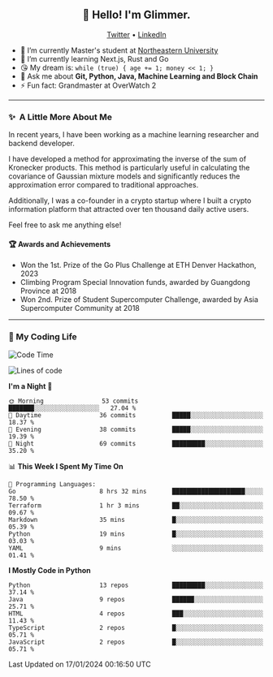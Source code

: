 <h2 align="center">👋 Hello! I'm Glimmer.</h2>
<p align="center">
  <a href="https://twitter.com/glimmerllx">Twitter</a> •
  <a href="https://www.linkedin.com/in/glimmer0x/">LinkedIn</a>
</p>

- 🔭 I’m currently Master's student at [Northeastern University](https://www.northeastern.edu/)
- 🌱 I’m currently learning Next.js, Rust and Go
- 😘 My dream is: `while (true) { age += 1; money << 1; }`
- 💬 Ask me about **Git, Python, Java, Machine Learning and Block Chain**
- ⚡ Fun fact: Grandmaster at OverWatch 2

---
### ✨&nbsp; A Little More About Me
In recent years, I have been working as a machine learning researcher and backend developer. 

I have developed a method for approximating the inverse of the sum of Kronecker products. This method is particularly useful in calculating the covariance of Gaussian mixture models and significantly reduces the approximation error compared to traditional approaches.

Additionally, I was a co-founder in a crypto startup where I built a crypto information platform that attracted over ten thousand daily active users.

Feel free to ask me anything else!

#### 🏆 Awards and Achievements
- Won the 1st. Prize of the Go Plus Challenge at ETH Denver Hackathon, 2023
- Climbing Program Special Innovation funds, awarded by Guangdong Province at 2018
- Won 2nd. Prize of Student Supercomputer Challenge, awarded by Asia Supercomputer Community at 2018

---
### 🤗 My Coding Life
<!--START_SECTION:waka-->
![Code Time](http://img.shields.io/badge/Code%20Time-1%2C314%20hrs%2045%20mins-blue)

![Lines of code](https://img.shields.io/badge/From%20Hello%20World%20I%27ve%20Written-2.2%20million%20lines%20of%20code-blue)

**I'm a Night 🦉** 

```text
🌞 Morning                53 commits          ███████░░░░░░░░░░░░░░░░░░   27.04 % 
🌆 Daytime                36 commits          █████░░░░░░░░░░░░░░░░░░░░   18.37 % 
🌃 Evening                38 commits          █████░░░░░░░░░░░░░░░░░░░░   19.39 % 
🌙 Night                  69 commits          █████████░░░░░░░░░░░░░░░░   35.20 % 
```


📊 **This Week I Spent My Time On** 

```text
💬 Programming Languages: 
Go                       8 hrs 32 mins       ████████████████████░░░░░   78.50 % 
Terraform                1 hr 3 mins         ██░░░░░░░░░░░░░░░░░░░░░░░   09.67 % 
Markdown                 35 mins             █░░░░░░░░░░░░░░░░░░░░░░░░   05.39 % 
Python                   19 mins             █░░░░░░░░░░░░░░░░░░░░░░░░   03.03 % 
YAML                     9 mins              ░░░░░░░░░░░░░░░░░░░░░░░░░   01.41 % 
```

**I Mostly Code in Python** 

```text
Python                   13 repos            █████████░░░░░░░░░░░░░░░░   37.14 % 
Java                     9 repos             ██████░░░░░░░░░░░░░░░░░░░   25.71 % 
HTML                     4 repos             ███░░░░░░░░░░░░░░░░░░░░░░   11.43 % 
TypeScript               2 repos             █░░░░░░░░░░░░░░░░░░░░░░░░   05.71 % 
JavaScript               2 repos             █░░░░░░░░░░░░░░░░░░░░░░░░   05.71 % 
```




 Last Updated on 17/01/2024 00:16:50 UTC
<!--END_SECTION:waka-->

